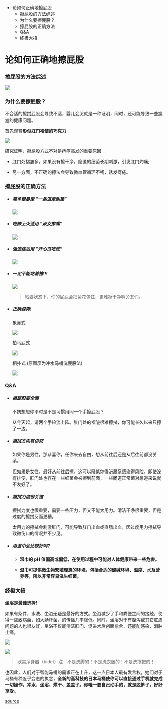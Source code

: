 <!-- MarkdownTOC -->

- 论如何正确地擦屁股
    - 擦屁股的方法综述
    - 为什么要擦屁股？
    - 擦屁股的正确方法
    - Q&A
    - 终极大招

<!-- /MarkdownTOC -->

# 论如何正确地擦屁股

### 擦屁股的方法综述

![](ways_pipi.jpg)

### 为什么要擦屁股？

不合适的擦拭屁股会导致不适，婴儿会哭就是一种证明，同时，还可能导致一些尴尬的健康问题。

首先观赏**形似肛门褶皱的巧克力**

![](菊花.jpg)

研究证明，擦屁股方式不对是痔疮高发的重要原因

- 肛门处褶皱多，如果没有擦干净，隐匿的细菌长期刺激，引发肛门灼痛;

- 另一方面，不正确的擦法会导致微血管循环不畅，诱发痔疮。

### 擦屁股的正确方法

- ##### 简单粗暴型 “一条道走到黑”

    ![](way_1.gif)

- ##### 吃辣上火适用 “淑女擦嘴”

    ![](way_2.gif)

- ##### 强迫症适用 “开心贪吃蛇”

    ![](way_3.gif)

- ##### 一定不能站着擦!!!

    ![](error.jpg)
    >站姿状态下，你的屁屁会把菊花包住，更难擦干净啊旁友们。

- ##### 正确姿势!

    象鼻式

    ![](right_1.gif)

    拍马屁式

    ![](right_2.gif)

    相扑式 (原图示为冲水马桶洗屁股法)

    ![](right_3.gif)

### Q&A

- ##### 擦屁股要全面

    不妨想想你平时是不是习惯用同一个手擦屁股？

    从今天起，请两个手轮流上阵。肛门处的褶皱很难擦拭，你可能长久以来只擦了一边。

- ##### 擦拭方向有讲究

    如果你是男性，那恭喜你，任你来去自由，想从前往后还是从后往前都没关系。

    但如果是女性，最好从前往后擦，这可以降低你得泌尿系感染得风险，即使没有排便，肛门处也存在一些细菌会被擦到前面，一些肠道正常菌对尿道来说就不友好了。

- ##### 擦拭力度很关键

    擦拭力度也很重要，需要一些压力，但又不能太用力。清洁干净很重要，但是过度的擦拭反而更糟。

    太用力的擦拭会刺激肛门，可能导致肛门出血或直肠出血，因过度用力擦拭导致微伤口的情况并不少见。

- ##### 用湿巾会比较好吗?

    + **湿巾的 pH 值偏高或偏低，在使用过程中可能对人体健康带来一些危害。**

    + **湿巾可提供微生物繁殖理想的环境，包括合适的酸碱环境、温度、水及营养等，所以非常容易滋生细菌。**

### 终极大招

**坐浴是最佳选择!**

如果有条件，水洗、坐浴无疑是最好的方式。坐浴减少了手和粪便之间的接触，使得一些致病菌，如大肠杆菌，的传播几率降低。同时，坐浴对于有腹泻或其它肛周问题的人也很友好，坐浴不仅能清洁肛门、促进术后创面愈合、还能防感染、消肿止痛。

![](sit_1.jpg)

![](sit_2.jpg)
> 欧美净身器（bidet）注：不是洗脚的！不是洗衣服的！不是洗拖把的！

也因此，人们对于智能马桶的需求正在上升，这一点日本人最有发言权，她们对于马桶有种近乎变态的执念，**全新的高科技的日本马桶使你可以直接通过手机就完成一切操作，冲水、坐浴、烘干、盖盖子。你唯一要自己动手的，就是脱裤子，好好享受。**

[source](https://daily.zhihu.com/story/9673541)
